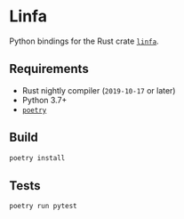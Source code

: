 # Linfa

Python bindings for the Rust crate [`linfa`](https://github.com/LukeMathWalker/linfa).

## Requirements

* Rust nightly compiler (`2019-10-17` or later)
* Python 3.7+
* [`poetry`](https://github.com/sdispater/poetry)

## Build

```bash
poetry install
```

## Tests 

```bash
poetry run pytest
```
